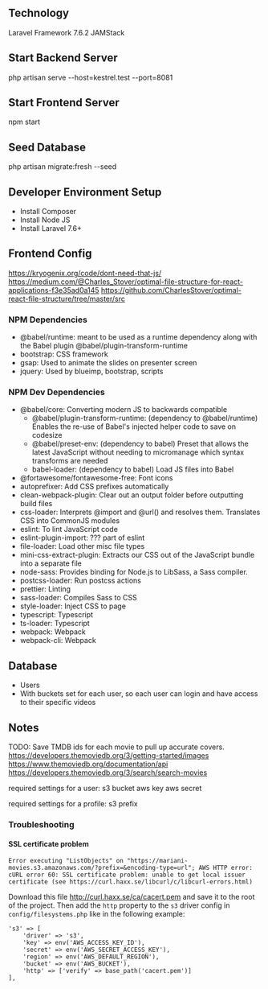 ## Technology
Laravel Framework 7.6.2
JAMStack

## Start Backend Server
php artisan serve --host=kestrel.test --port=8081

## Start Frontend Server
npm start

## Seed Database
php artisan migrate:fresh --seed

## Developer Environment Setup
- Install Composer
- Install Node JS
- Install Laravel 7.6+

## Frontend Config
https://kryogenix.org/code/dont-need-that-js/
https://medium.com/@Charles_Stover/optimal-file-structure-for-react-applications-f3e35ad0a145
https://github.com/CharlesStover/optimal-react-file-structure/tree/master/src

### NPM Dependencies
- @babel/runtime: meant to be used as a runtime dependency along with the Babel
  plugin @babel/plugin-transform-runtime
- bootstrap: CSS framework
- gsap: Used to animate the slides on presenter screen
- jquery: Used by blueimp, bootstrap, scripts

### NPM Dev Dependencies
- @babel/core: Converting modern JS to backwards compatible
  - @babel/plugin-transform-runtime: (dependency to @babel/runtime) Enables the
    re-use of Babel's injected helper code to save on codesize
  - @babel/preset-env: (dependency to babel) Preset that allows the latest
    JavaScript without needing to micromanage which syntax transforms are needed
  - babel-loader: (dependency to babel) Load JS files into Babel
- @fortawesome/fontawesome-free: Font icons
- autoprefixer: Add CSS prefixes automatically
- clean-webpack-plugin: Clear out an output folder before outputting build files
- css-loader: Interprets @import and @url() and resolves them. Translates CSS into CommonJS modules
- eslint: To lint JavaScript code
- eslint-plugin-import: ??? part of eslint
- file-loader: Load other misc file types
- mini-css-extract-plugin: Extracts our CSS out of the JavaScript bundle into a separate file
- node-sass: Provides binding for Node.js to LibSass, a Sass compiler.
- postcss-loader: Run postcss actions
- prettier: Linting
- sass-loader: Compiles Sass to CSS
- style-loader: Inject CSS to page
- typescript: Typescript
- ts-loader: Typescript
- webpack: Webpack
- webpack-cli: Webpack

## Database
- Users
- With buckets set for each user, so each user can login and have access to their specific videos

## Notes
TODO: Save TMDB ids for each movie to pull up accurate covers.
https://developers.themoviedb.org/3/getting-started/images
https://www.themoviedb.org/documentation/api
https://developers.themoviedb.org/3/search/search-movies

required settings for a user:
    s3 bucket
    aws key
    aws secret

required settings for a profile:
    s3 prefix

### Troubleshooting

#### SSL certificate problem
```
Error executing "ListObjects" on "https://mariani-movies.s3.amazonaws.com/?prefix=&encoding-type=url"; AWS HTTP error: cURL error 60: SSL certificate problem: unable to get local issuer certificate (see https://curl.haxx.se/libcurl/c/libcurl-errors.html)
```

Download this file http://curl.haxx.se/ca/cacert.pem and save it to the root of the project. Then add the `http` property to the `s3` driver config in `config/filesystems.php` like in the following example:
```
's3' => [
    'driver' => 's3',
    'key' => env('AWS_ACCESS_KEY_ID'),
    'secret' => env('AWS_SECRET_ACCESS_KEY'),
    'region' => env('AWS_DEFAULT_REGION'),
    'bucket' => env('AWS_BUCKET'),
    'http' => ['verify' => base_path('cacert.pem')]
],
```